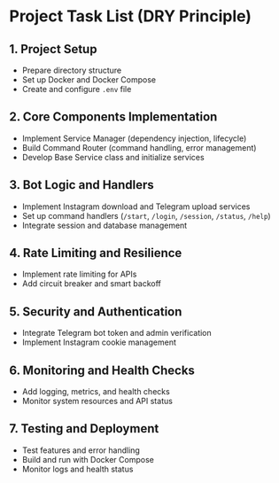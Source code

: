 # Project Task List (DRY Principle)

## 1. Project Setup
- Prepare directory structure
- Set up Docker and Docker Compose
- Create and configure `.env` file

## 2. Core Components Implementation
- Implement Service Manager (dependency injection, lifecycle)
- Build Command Router (command handling, error management)
- Develop Base Service class and initialize services

## 3. Bot Logic and Handlers
- Implement Instagram download and Telegram upload services
- Set up command handlers (`/start`, `/login`, `/session`, `/status`, `/help`)
- Integrate session and database management

## 4. Rate Limiting and Resilience
- Implement rate limiting for APIs
- Add circuit breaker and smart backoff

## 5. Security and Authentication
- Integrate Telegram bot token and admin verification
- Implement Instagram cookie management

## 6. Monitoring and Health Checks
- Add logging, metrics, and health checks
- Monitor system resources and API status

## 7. Testing and Deployment
- Test features and error handling
- Build and run with Docker Compose
- Monitor logs and health status
